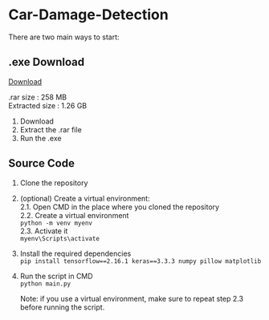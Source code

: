 # Car-Damage-Detection


There are two main ways to start:

## .exe Download
[Download](https://drive.google.com/file/d/1jVMXjaPIjDiKGLmXHK1imegfVEtSWm9V/view?usp=sharing)

.rar size      : 258  MB <br />
Extracted size : 1.26 GB

1. Download
2. Extract the .rar file
3. Run the .exe


## Source Code
1. Clone the repository
2. (optional) Create a virtual environment:<br />
   2.1. Open CMD in the place where you cloned the repository<br />
   2.2. Create a virtual environment <br />
        `python -m venv myenv` <br />
   2.3. Activate it <br />
        `myenv\Scripts\activate`

4. Install the required dependencies <br />
`pip install tensorflow==2.16.1 keras==3.3.3 numpy pillow matplotlib`

5. Run the script in CMD <br />
   `python main.py`

   Note: if you use a virtual environment, make sure to repeat step 2.3 before running the script.
